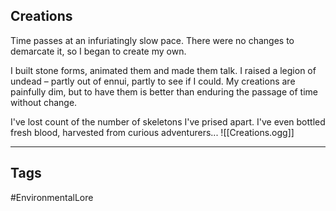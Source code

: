 ## Creations
Time passes at an infuriatingly slow pace. There were no changes to demarcate it, so I began to create my own.

I built stone forms, animated them and made them talk. I raised a legion of undead – partly out of ennui, partly to see if I could. My creations are painfully dim, but to have them is better than enduring the passage of time without change.

I've lost count of the number of skeletons I've prised apart. I've even bottled fresh blood, harvested from curious adventurers...
![[Creations.ogg]]

---
## Tags
#EnvironmentalLore 